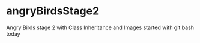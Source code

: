 # angryBirdsStage2
Angry Birds stage 2 with Class Inheritance and Images
started with git bash today
